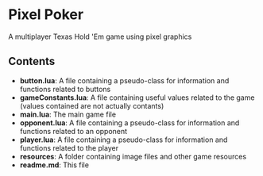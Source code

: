 # Pixel Poker
A multiplayer Texas Hold 'Em game using pixel graphics

## Contents
- **button.lua**: A file containing a pseudo-class for information and functions related to buttons
- **gameConstants.lua**: A file containing useful values related to the game (values contained are not actually contants)
- **main.lua**: The main game file
- **opponent.lua**: A file containing a pseudo-class for information and functions related to an opponent
- **player.lua**: A file containing a pseudo-class for information and functions related to the player
- **resources**: A folder containing image files and other game resources
- **readme.md**: This file